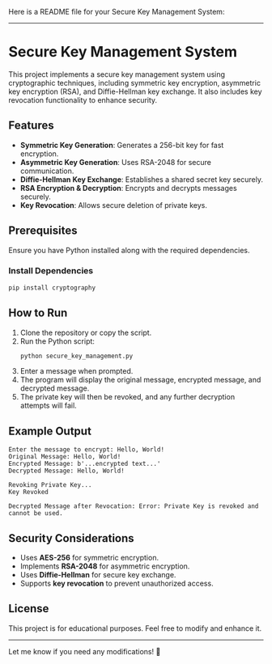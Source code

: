Here is a README file for your Secure Key Management System:

---

# Secure Key Management System

This project implements a secure key management system using cryptographic techniques, including symmetric key encryption, asymmetric key encryption (RSA), and Diffie-Hellman key exchange. It also includes key revocation functionality to enhance security.

## Features
- **Symmetric Key Generation**: Generates a 256-bit key for fast encryption.
- **Asymmetric Key Generation**: Uses RSA-2048 for secure communication.
- **Diffie-Hellman Key Exchange**: Establishes a shared secret key securely.
- **RSA Encryption & Decryption**: Encrypts and decrypts messages securely.
- **Key Revocation**: Allows secure deletion of private keys.

## Prerequisites
Ensure you have Python installed along with the required dependencies.

### Install Dependencies
```bash
pip install cryptography
```

## How to Run
1. Clone the repository or copy the script.
2. Run the Python script:
   ```bash
   python secure_key_management.py
   ```
3. Enter a message when prompted.
4. The program will display the original message, encrypted message, and decrypted message.
5. The private key will then be revoked, and any further decryption attempts will fail.

## Example Output
```
Enter the message to encrypt: Hello, World!
Original Message: Hello, World!
Encrypted Message: b'...encrypted text...'
Decrypted Message: Hello, World!

Revoking Private Key...
Key Revoked

Decrypted Message after Revocation: Error: Private Key is revoked and cannot be used.
```

## Security Considerations
- Uses **AES-256** for symmetric encryption.
- Implements **RSA-2048** for asymmetric encryption.
- Uses **Diffie-Hellman** for secure key exchange.
- Supports **key revocation** to prevent unauthorized access.

## License
This project is for educational purposes. Feel free to modify and enhance it.

---

Let me know if you need any modifications! 🚀
